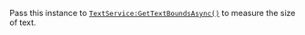 Pass this instance to [`TextService:GetTextBoundsAsync()`](https://create.roblox.com/docs/reference/engine/classes/TextService#GetTextBoundsAsync) to measure the
size of text.